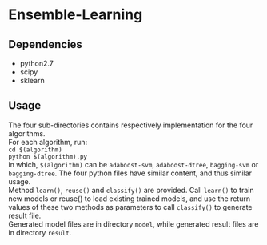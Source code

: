 # Ensemble-Learning
## Dependencies
* python2.7
* scipy
* sklearn
## Usage
The four sub-directories contains respectively implementation for the four algorithms.  
For each algorithm, run:  
`cd $(algorithm)`  
`python $(algorithm).py`  
in which, `$(algorithm)` can be `adaboost-svm`, `adaboost-dtree`, `bagging-svm` or `bagging-dtree`.
The four python files have similar content, and thus similar usage.   
Method `learn()`, `reuse()` and `classify()` are provided. Call `learn()` to train new models or reuse() to
load existing trained models, and use the return values of these two methods as parameters to call 
`classify()` to generate result file.   
Generated model files are in directory `model`, while generated result files are in directory `result`.
